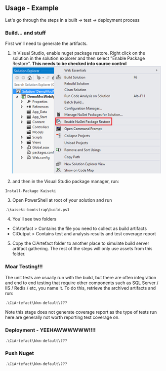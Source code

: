 

Usage - Example
----
Let's go through the steps in a built -> test -> deployment process

### Build... and stuff ###
First we'll need to generate the artifacts.

1) In Visual Studio, enable nuget package restore. Right click on the solution in the solution explorer and then select "Enable Package Restore". **This needs to be checked into source control**
![Restore Package](package-restore.png)  

2) and then in the Visual Studio package manager, run:
```
Install-Package Kaiseki
```
3) Open PowerShell at root of your solution and run
```
.\kaiseki-bootstrap\build.ps1
```
4) You'll see two folders  
- CiArtefact > Contains the file you need to collect as build artifacts  
- CiOutput > Contains test and analysis results and test coverage report  
5) Copy the CiArtefact folder to another place to simulate build server artifact gathering. The rest of the steps will only use assets from this folder.

### Moar Testing!!! ###
The unit tests are usually run with the build, but there are often integration and end to end testing that require other components such as SQL Server / IIS / Redis / etc, you name it. To do this, retrieve the archived artifacts and run:
```
.\CiArtefact\kkm-default\???
```
Note this stage does not generate coverage report as the type of tests run here are generally not worth reporting test coverage on.

### Deployment - YEEHAWWWWWW!!!! ###
```
.\CiArtefact\kkm-default\???
```
### Push Nuget ###
```
.\CiArtefact\kkm-default\???
```